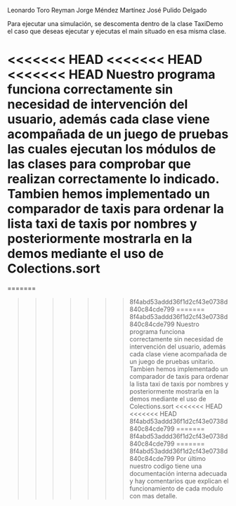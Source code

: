 Leonardo Toro Reyman
Jorge Méndez Martínez
José Pulido Delgado

Para ejecutar una simulación, se descomenta dentro de la clase TaxiDemo el caso que deseas ejecutar y ejecutas el main situado en esa misma clase.

<<<<<<< HEAD
<<<<<<< HEAD
<<<<<<< HEAD
Nuestro programa funciona correctamente sin necesidad de intervención del usuario, además cada clase viene acompañada de un juego de pruebas las 
cuales ejecutan los módulos de las clases para comprobar que realizan correctamente lo indicado.
Tambien hemos implementado un comparador de taxis para ordenar la lista taxi de taxis por nombres y posteriormente mostrarla en la demos mediante el 
uso de Colections.sort
=======
=======
>>>>>>> 8f4abd53addd36f1d2cf43e0738d840c84cde799
=======
>>>>>>> 8f4abd53addd36f1d2cf43e0738d840c84cde799
Nuestro programa funciona correctamente sin necesidad de intervención del usuario, además cada clase viene acompañada de un juego de pruebas unitario.
Tambien hemos implementado un comparador de taxis para ordenar la lista taxi de taxis por nombres y posteriormente mostrarla en la demos mediante el uso de Colections.sort
<<<<<<< HEAD
<<<<<<< HEAD
>>>>>>> 8f4abd53addd36f1d2cf43e0738d840c84cde799
=======
>>>>>>> 8f4abd53addd36f1d2cf43e0738d840c84cde799
=======
>>>>>>> 8f4abd53addd36f1d2cf43e0738d840c84cde799
Por último nuestro codigo tiene una documentación interna adecuada y hay comentarios que explican el funcionamiento de cada modulo con mas detalle.